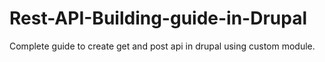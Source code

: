 # Rest-API-Building-guide-in-Drupal
Complete guide to create get and post api in drupal using custom module.
